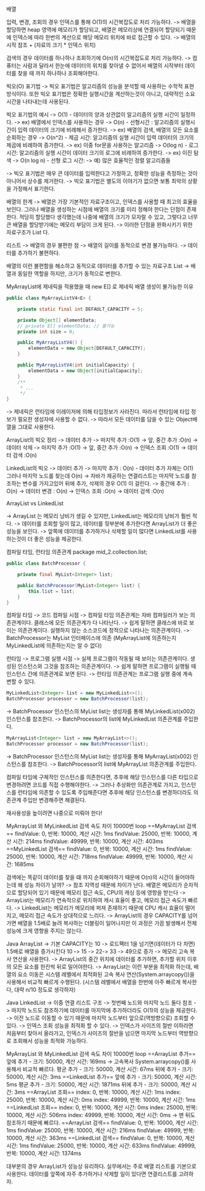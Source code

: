 배열

입력, 변경, 조회의 경우 인덱스를 통해 O(1)의 시간복잡도로 처리 가능하다.
->  배열을 할당하면 heap 영역에 메모리가 할당되고, 배열은 메모리상에 연결되어 할당되기 때문에 인덱스에 따라
    한번의 계산으로 해당 메모리 위치에 바로 접근할 수 있다. 
    -> 배열의 시작 참조 + (자료의 크기 * 인덱스 위치)

검색의 경우 데이터를 하나하나 조회하기에 O(n)의 시간복잡도로 처리 가능하다.
->  컴퓨터는 사람과 달라서 한눈에 데이터의 위치를 찾아낼 수 없어서 배열의 시작부터 데이터를 찾을 때 까지 하나하나 조회해야한다.

빅오(O) 표기법
->  빅오 표기법은 알고리즘의 성능을 분석할 때 사용하는 수학적 표현 방식이다. 또한 빅오 표기법은 정확한 실행시간을 계산하는것이 아니고,
    대략적인 소요 시간을 나타내는데 사용된다.

빅오 표기법의 예시
-> O(1) - 데이터의 양과 상관없이 알고리즘의 실행 시간이 일정하다.
    ->  ex) 배열에서 인덱스를 사용하는 경우
-> O(n) - 선형시간 : 알고리즘의 실행시간이 입력 데이터의 크기에 비례해서 증가한다.
    ->  ex) 배열의 검색, 배열의 모든 요소를 순회하는 경우
-> O(n^2) - 제곱 시간: 알고리즘의 실행 시간이 입력 데이터의 크기의 제곱에 비례하여 증가한다.
    ->  ex) 이중 for문을 사용하는 알고리즘
-> O(log n) - 로그 시간: 알고리즘의 실행 시간이 데이터 크기의 로그에 비례하여 증가한다.
    ->  ex) 이진 탐색
-> O(n log n) - 선형 로그 시간:
    -> 예) 많은 효율적인 정렬 알고리즘들

->  빅오 표기법은 매우 큰 데이터를 입력한다고 가정하고, 정확한 성능을 측정하는 것이 아니어서 상수를 제거한다.
->  빅오 표기법은 별도의 이야기가 없으면 보통 최악의 상황을 가정해서 표기한다.

배열의 한계
->  배열은 가장 기본적인 자료구조이고, 인덱스를 사용할 때 최고의 효율을 보인다. 그러나 배열을 생성하는 시점에 배열의 크기를 미리 정해야
    한다는 단점이 존재한다. 적당히 할당했다 생각했는데 나중에 배열의 크기가 모자랄 수 있고, 그렇다고 너무 큰 배열을 할당받기에는 메모리
    부담이 크게 된다.
    ->  이러한 단점을 완화시키기 위한 자료구조가 List 다.

리스트
->  배열의 경우 불편한 점
    ->  배열의 길이를 동적으로 변경 불가능하다.
    ->  데이터를 추가하기 불편하다.

배열의 이런 불편함을 해소하고 동적으로 데이터를 추가할 수 있는 자료구조 List
->   배열과 동일한 역할을 하지만, 크기가 동적으로 변한다.


MyArrayList에 제네릭을 적용했을 때 new E[] 로 제네릭 배열 생성이 불가능한 이유
```java
public class MyArrayListV4<E> {

    private static final int DEFAULT_CAPACITY = 5;

    private Object[] elementData;
    // private E[] elementData; // 불가능
    private int size = 0;

    public MyArrayListV4() {
        elementData = new Object[DEFAULT_CAPACITY];
    }

    public MyArrayListV4(int initialCapacity) {
        elementData = new Object[initialCapacity];
    }
    /**
     * ... 
     */
}
```
->  제네릭은 런타임에 이레이저에 의해 타입정보가 사라진다. 따라서 런타임에 타입 정보가 필요한 생성자에 사용할 수 없다.
    -> 따라서 모든 데이터를 담을 수 있는 Object배열을 그대로 사용한다.

ArrayList의 빅오 정리
->  데이터 추가
    ->  마지막 추가 :O(1)
    ->  앞, 중간 추가 :O(n)
->  데이터 삭제
    ->  마지막 추가 :O(1)
    ->  앞, 중간 추가 :O(n)
->  인덱스 조회 :O(1)
->  데이터 검색 :O(n)

LinkedList의 빅오
->  데이터 추가
    ->  마지막 추가 : O(n) - 데이터 추가 자체는 O(1) 그러나 마지막 노드를 찾는데 O(n)
        ->  자바가 제공하는 연결리스트는 마지막 노드를 참조하는 변수를 가지고있어 뒤에 추가, 삭제의 경우 O(1) 이 걸린다.
    ->  중간에 추가 : O(n)
->  데이터 변경 : O(n)
->  인덱스 조회 :O(n)
->  데이터 검색 :O(n)


ArrayList vs LinkedList

->  ArrayList 는 메모리 낭비가 생길 수 있지만, LinkedList는 메모리의 낭비가 훨씬 적다.
->  데이터를 조회할 일이 많고, 데이터를 뒷부분에 추가한다면 ArrayList가 더 좋은 성능을 보인다.
->  앞쪽에 데이터를 추가하거나 삭제할 일이 많다면 LinkedList를 사용하는것이 더 좋은 성능을 제공한다.

컴파일 타임, 런타임 의존관계
package mid_2.collection.list;

```java
public class BatchProcessor {

    private final MyList<Integer> list;

    public BatchProcessor(MyList<Integer> list) {
        this.list = list;
    }
}
```

컴파일 타임 -> 코드 컴파일 시점
    ->  컴파일 타임 의존관계는 자바 컴파일러가 보는 의존관계이다. 클래스에 모든 의존관계가 다 나타난다.
    ->  쉽게 말하면 클래스에 바로 보이는 의존관계이다. 실행하지 않는 소스코드에 정적으로 나타나는 의존관계이다.
    ->  BatchProcessor는 MyList 인터페이스에 의존 (MyArrayList에 의존하는지 MyLinkedList에 의존하는지는 알 수 없다)

런타임 -> 프로그램 실행 시점
    ->  실제 프로그램이 작동될 때 보이는 의존관계이다. 생성된 인스턴스와 그것을 참조하는 의존관계이다.
    ->  쉽게 말하면 프로그램이 실행될 때 인스턴스 간에 의존관계로 보면 된다.
    ->  런타임 의존관계는 프로그램 실행 중에 계속 변할 수 있다.


```java
MyLinkedList<Integer> list = new MyLinkedList<>();
BatchProcessor processor = new BatchProcessor(list);
```
->  BatchProcessor 인스턴스의 MyList list는 생성자를 통해 MyLinkedList(x002) 인스턴스를 참조한다.
    -> BatchProcessor의 list에 MyLinkedList 의존관계를 주입한다.

```java
MyArrayList<Integer> list = new MyArrayList<>();
BatchProcessor processor = new BatchProcessor(list);
```
->  BatchProcessor 인스턴스의 MyList list는 생성자를 통해 MyArrayList(x002) 인스턴스를 참조한다.
    -> BatchProcessor의 list에 MyArrayList 의존관계를 주입한다.

컴파일 타임에 구체적인 인스턴스를 의존한다면, 추후에 해당 인스턴스를 다른 타입으로 변경하려면 코드를 직접 수행해야한다. 
    ->  그러나 추상화만 의존관계로 가지고, 인스턴스를 런타임에 의존할 수 있도록 주입해준다면 추후에 해당 인스턴스를
        변경하더라도 의존관계 주입만 변경해주면 해결된다.

재사용성을 높이려면 나중으로 미뤄야 한다!


MyArrayList 와 MyLinkedList 검색 속도 차이 10000번 loop
==MyArrayList 검색==
findValue: 0, 반복: 10000, 계산 시간: 1ms
findValue: 25000, 반복: 10000, 계산 시간: 214ms
findValue: 49999, 반복: 10000, 계산 시간: 403ms
==MyLinkedList 검색==
findValue: 0, 반복: 10000, 계산 시간: 1ms
findValue: 25000, 반복: 10000, 계산 시간: 718ms
findValue: 49999, 반복: 10000, 계산 시간: 1685ms

검색에는 똑같이 데이터를 찾을 떄 까지 순회해야하기 때문에 O(n)의 시간이 들어야하는데 왜 성능 차이가 날까?
->  참조 지역성 때문에 차이가 난다. 배열은 메모리가 순차적으로 할당되어 있기 때문에 메모리 접근 속도, CPU의 캐싱 등에 영향을 받는다
    ->  ArrayList는 메모리가 연속적으로 위치하여 캐시 효율이 좋고, 메모리 접근 속도가 빠르다.
    ->  LinkedList는 메모리가 메모리에 퍼져 존재하기 때문에 CPU 캐시 효율이 떨어지고, 메모리 접근 속도가 상대적으로 느리다.
    ->  ArrayList의 경우 CAPACITY를 넘어가면 배열을 1.5배로 늘려 복사하는 더블링이 일어나지만 이 과정은 가끔 발생해서 전체 성능에
        크게 영향을 주지는 않는다.



Java ArrayList
->  기본 CAPACITY는 10
->  로드팩터 1을 넘기면(데이터가 다 차면) 1.5배로 배열을 증가시킨다
    10 -> 15 -> 22-> 33 -> 49으로 증가
->  메모리 고속 복사 연산을 사용한다.
    ->  ArrayList의 중간 위치에 데이터를 추가하면, 추가할 위치 이후의 모든 요소를 한칸씩 뒤로 밀어야한다.
    ->  ArrayList는 이런 부분을 최적화 하는데, 배열의 요소 이동은 시스템 레벨에서 최적화된 고속 복사 연산(System.arraycopy())을 사용해서
        비교적 빠르게 수행된다. (시스템 레벨에서 배열을 한번에 아주 빠르게 복사한다, 대략 n/10 정도로 생각하자) 
        
Java LinkedList
->  이중 연결 리스트 구조
->  첫번째 노드와 마지막 노드 둘다 참조
    ->  마지막 노드도 참조하기에 데이터를 마지막에 추가하더라도 O(1)의 성능을 제공한다.
->  이전 노드로 이동할 수 있기 때문에 마지막 노드부터 앞으로(역방향으로) 조회할 수 있다.
    ->  인덱스 조회 성능을 최적화 할 수 있다.
    ->  인덱스가 사이즈의 절반 이하라면 처음부터 찾아서 올라가고, 인덱스가 사이즈의 절반을 넘으면 마지막 노드부터 역방향으로 조회해서 성능을 최적화 가능하다.

MyArrayList 와 MyLinkedList 검색 속도 차이 10000번 loop
==ArrayList 추가==
앞에 추가 - 크기: 50000, 계산 시간: 169ms -> 고속복사 System.arraycopy()를 사용해서 비교적 빠르다.
평균 추가 - 크기: 50000, 계산 시간: 67ms
뒤에 추가 - 크기: 50000, 계산 시간: 3ms
==LinkedList 추가==
앞에 추가 - 크기: 50000, 계산 시간: 5ms
평균 추가 - 크기: 50000, 계산 시간: 1871ms
뒤에 추가 - 크기: 50000, 계산 시간: 3ms
==ArrayList 조회==
index: 0, 반복: 10000, 계산 시간: 1ms
index: 25000, 반복: 10000, 계산 시간: 0ms
index: 49999, 반복: 10000, 계산 시간: 1ms
==LinkedList 조회==
index: 0, 반복: 10000, 계산 시간: 0ms
index: 25000, 반복: 10000, 계산 시간: 506ms
index: 49999, 반복: 10000, 계산 시간: 0ms       -> 맨 뒤도 참조하기 때문에 빠르다.
==ArrayList 검색==
findValue: 0, 반복: 10000, 계산 시간: 1ms
findValue: 25000, 반복: 10000, 계산 시간: 216ms
findValue: 49999, 반복: 10000, 계산 시간: 363ms
==LinkedList 검색==
findValue: 0, 반복: 10000, 계산 시간: 1ms
findValue: 25000, 반복: 10000, 계산 시간: 633ms
findValue: 49999, 반복: 10000, 계산 시간: 1374ms


대부분의 경우 ArrayList가 성능상 유리하다. 실무에서는 주로 배열 리스트를 기본으로 사용한다.
데이터를 앞쪽에 자주 추가하거나 삭제할 일이 있다면 연결리스트를 고려하자.